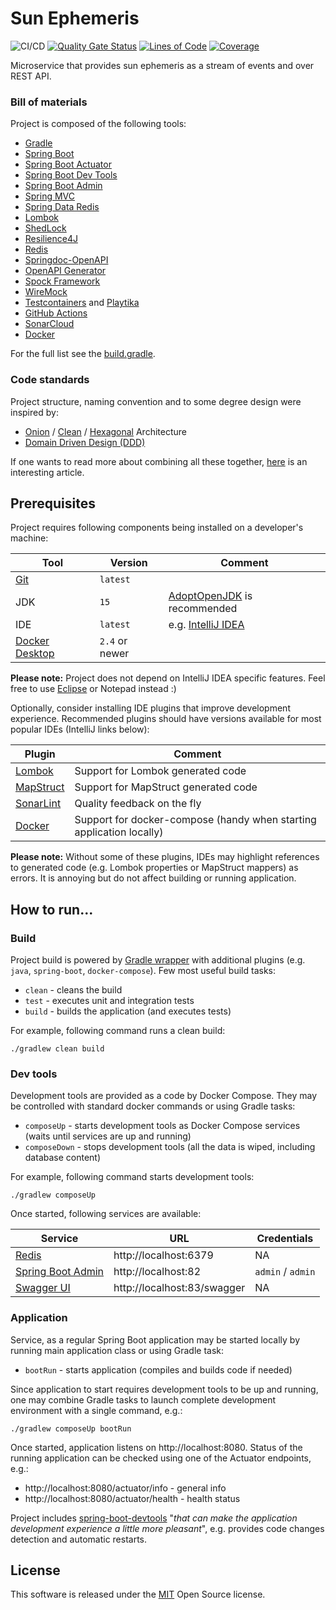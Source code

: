 Sun Ephemeris
=============

![CI/CD](https://github.com/mwierzchowski/sun-ephemeris/workflows/CI/CD/badge.svg)
[![Quality Gate Status](https://sonarcloud.io/api/project_badges/measure?project=mwierzchowski_sun-ephemeris&metric=alert_status)](https://sonarcloud.io/dashboard?id=mwierzchowski_sun-ephemeris)
[![Lines of Code](https://sonarcloud.io/api/project_badges/measure?project=mwierzchowski_sun-ephemeris&metric=ncloc)](https://sonarcloud.io/dashboard?id=mwierzchowski_sun-ephemeris)
[![Coverage](https://sonarcloud.io/api/project_badges/measure?project=mwierzchowski_sun-ephemeris&metric=coverage)](https://sonarcloud.io/dashboard?id=mwierzchowski_sun-ephemeris)

Microservice that provides sun ephemeris as a stream of events and over REST API.

### Bill of materials
Project is composed of the following tools:
- [Gradle](https://gradle.org)
- [Spring Boot](https://spring.io/projects/spring-boot)
- [Spring Boot Actuator](https://docs.spring.io/spring-boot/docs/current/reference/html/production-ready-features.html)
- [Spring Boot Dev Tools](https://docs.spring.io/spring-boot/docs/current/reference/html/using-spring-boot.html#using-boot-devtools)  
- [Spring Boot Admin](https://github.com/codecentric/spring-boot-admin)
- [Spring MVC](https://docs.spring.io/spring-framework/docs/current/reference/html/web.html)
- [Spring Data Redis](https://spring.io/projects/spring-data-redis)
- [Lombok](https://projectlombok.org)
- [ShedLock](https://github.com/lukas-krecan/ShedLock)
- [Resilience4J](https://github.com/resilience4j/resilience4j)
- [Redis](https://redislabs.com)
- [Springdoc-OpenAPI](https://springdoc.org)
- [OpenAPI Generator](https://github.com/OpenAPITools/openapi-generator)
- [Spock Framework](http://spockframework.org)
- [WireMock](http://wiremock.org)
- [Testcontainers](https://www.testcontainers.org) and [Playtika](https://github.com/Playtika/testcontainers-spring-boot)
- [GitHub Actions](https://github.com/features/actions)
- [SonarCloud](https://sonarcloud.io)
- [Docker](https://www.docker.com) 

For the full list see the [build.gradle](build.gradle).

### Code standards
Project structure, naming convention and to some degree design were inspired by:
- [Onion](https://www.codeguru.com/csharp/csharp/cs_misc/designtechniques/understanding-onion-architecture.html) / 
  [Clean](https://blog.cleancoder.com/uncle-bob/2012/08/13/the-clean-architecture.html) /
  [Hexagonal](https://en.wikipedia.org/wiki/Hexagonal_architecture_(software)) Architecture
- [Domain Driven Design (DDD)](https://en.wikipedia.org/wiki/Domain-driven_design)

If one wants to read more about combining all these together, 
[here](https://herbertograca.com/2017/11/16/explicit-architecture-01-ddd-hexagonal-onion-clean-cqrs-how-i-put-it-all-together/)
is an interesting article.
 
Prerequisites
-------------

Project requires following components being installed on a developer's machine:  

Tool                                                             | Version        | Comment
-----------------------------------------------------------------|----------------|----------------------------------------------------------------------------------------------------------
[Git](https://git-scm.com/)                                      | `latest`       |
JDK                                                              | `15`           | [AdoptOpenJDK](https://adoptopenjdk.net/archive.html?variant=openjdk14&jvmVariant=hotspot) is recommended
IDE                                                              | `latest`       | e.g. [IntelliJ IDEA](https://www.jetbrains.com/idea/)
[Docker Desktop](https://www.docker.com/products/docker-desktop) | `2.4` or newer |

**Please note:** Project does not depend on IntelliJ IDEA specific features. Feel free to use [Eclipse](https://www.eclipse.org)
or Notepad instead :)

Optionally, consider installing IDE plugins that improve development experience. Recommended plugins should have
versions available for most popular IDEs (IntelliJ links below):

Plugin                                                                    | Comment
--------------------------------------------------------------------------|----------------------------------------------------------------------
[Lombok](https://plugins.jetbrains.com/plugin/6317-lombok)                | Support for Lombok generated code
[MapStruct](https://plugins.jetbrains.com/plugin/10036-mapstruct-support) | Support for MapStruct generated code
[SonarLint](https://plugins.jetbrains.com/plugin/7973-sonarlint)          | Quality feedback on the fly 
[Docker](https://plugins.jetbrains.com/plugin/7724-docker)                | Support for docker-compose (handy when starting application locally)

**Please note:** Without some of these plugins, IDEs may highlight references to generated code (e.g. Lombok properties
or MapStruct mappers) as errors. It is annoying but do not affect building or running application.

How to run...
-------------

### Build

Project build is powered by [Gradle wrapper](https://gradle.org) with additional plugins (e.g. `java`, `spring-boot`,
`docker-compose`). Few most useful build tasks:
- `clean` - cleans the build
- `test` - executes unit and integration tests
- `build` - builds the application (and executes tests)

For example, following command runs a clean build:
```
./gradlew clean build 
```

### Dev tools

Development tools are provided as a code by Docker Compose. They may be controlled with standard docker commands
or using Gradle tasks:
- `composeUp` - starts development tools as Docker Compose services (waits until services are up and running)
- `composeDown` - stops development tools (all the data is wiped, including database content)

For example, following command starts development tools:
```
./gradlew composeUp 
```

Once started, following services are available:

Service                                                               | URL                         | Credentials
----------------------------------------------------------------------|-----------------------------|----------------------------
[Redis](https://redislabs.com)                                        | http://localhost:6379       | NA 
[Spring Boot Admin](https://github.com/codecentric/spring-boot-admin) | http://localhost:82         | `admin` / `admin`
[Swagger UI](https://swagger.io/tools/swagger-ui/)                    | http://localhost:83/swagger | NA 

### Application

Service, as a regular Spring Boot application may be started locally by running main application class or using Gradle
task:
- `bootRun` - starts application (compiles and builds code if needed)

Since application to start requires development tools to be up and running, one may combine Gradle tasks to launch
complete development environment with a single command, e.g.:
```
./gradlew composeUp bootRun 
```

Once started, application listens on http://localhost:8080. Status of the running application can be checked using one
of the Actuator endpoints, e.g.:
- http://localhost:8080/actuator/info - general info
- http://localhost:8080/actuator/health - health status

Project includes [spring-boot-devtools](https://docs.spring.io/spring-boot/docs/current/reference/html/using-spring-boot.html#using-boot-devtools)
"*that can make the application development experience a little more pleasant*", e.g. provides code changes detection
and automatic restarts.

License
-------
This software is released under the [MIT](LICENSE) Open Source license.
